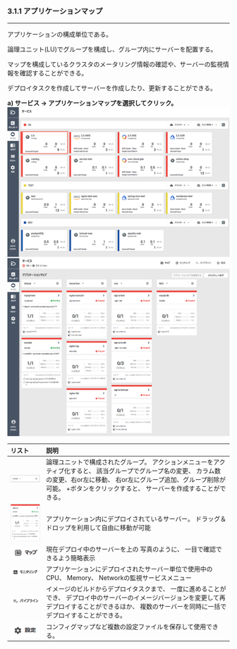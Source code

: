 ### 3.1.1 アプリケーションマップ

---

アプリケーションの構成単位である。

論理ユニット\(LU\)でグループを構成し、グループ内にサーバーを配置する。

マップを構成しているクラスタのメータリング情報の確認や、サーバーの監視情報を確認することができる。

デプロイタスクを作成してサーバーを作成したり、更新することができる。

**a\) サービス → アプリケーションマップを選択してクリック。**![](/assets/JP/2.5/3.1.1_1.png)![](/assets/JP/2.5/3.1.1_2.png)

| **リスト** | **説明** |
| :--- | :--- |
| ![](/assets/JP/2.5/3.1.1_3.png) | 論理ユニットで構成されたグループ。 アクションメニューをアクティブ化すると、 該当グループでグループ名の変更、 カラム数の変更、右or左に移動、 右or左にグループ追加、グループ削除が可能。 +ボタンをクリックすると、 サーバーを作成することができる。 |
| ![](/assets/JP/2.5/3.1.1_4.png) | アプリケーション内にデプロイされているサーバー。 ドラッグ＆ドロップを利用して自由に移動が可能 |
| ![](/assets/JP/2.5/3.1.1_5.png) | 現在デプロイ中のサーバーを上の 写真のように、 一目で確認できるよう簡略表示 |
| ![](/assets/JP/2.5/3.1.1_6.png) | アプリケーションにデプロイされたサーバー単位で使用中の CPU、 Memory、 Networkの監視サービスメニュー |
| ![](/assets/JP/2.5/3.1.1_7.png) | イメージのビルドからデプロイタスクまで、 一度に進めることができ、 デプロイ中のサーバーのイメージバージョンを変更して再デプロイすることができるほか、 複数のサーバーを同時に一括でデプロイすることができる。 |
| ![](/assets/JP/2.5/3.1.1_8.png) | コンフィグマップなど複数の設定ファイルを保存して使用できる。 |



